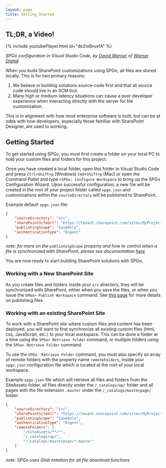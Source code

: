 ```yaml
---
layout: page
title: Getting Started
---
```


## TL;DR, a Video!
{% include youtubePlayer.html id="de2txBruxfA" %}

*SPGo configuration in Visual Studio Code, by [David Warner](https://twitter.com/DavidWarnerII) of [Warner Digital](http://warner.digital/)*

When you build SharePoint customizations using SPGo, all files are stored locally. This is for two primary reasons:
1. We believe in building solutions source-code first and that all source code should live in an SCM tool.
2. Many high or medium-latency situations can cause a poor developer experience when interacting directly with the server for file customization.

This is in alignment with how most enterprise software is built, but can be at odds with how developers, especially those familiar with SharePoint Designer, are used to working.

## Getting Started
To get started using SPGo, you must first create a folder on your local PC to hold your custom files and folders for this project.

Once you have created a local folder, open this folder in Visual Studio Code and press `Ctrl+Shift+p` (Windows) `Cmd+Shift+p` (Mac) or open the Command Pallet and type `>SPGo: Configure Workspace` to bring up the SPGo Configuration Wizard. Upon successful configuration, a new file will be created in the root of your project folder called `spgo.json` and customizations within the `sourceDirectory` will be published to SharePoint. 

Example default `spgo.json` file:
```json
{
    "sourceDirectory": "src",
    "sharePointSiteUrl": "https://tenant.sharepoint.com/sites/MyProject",
    "publishingScope": "SaveOnly",
    "authenticationType": "Digest"
} 
```
_note: for more on the `publishingScope` property and how to control when a file is synchronized with SharePoint, please see documentation [here](/spgo/general/synchronizing-files-with-sharepoint)_

You are now ready to start building SharePoint solutions with SPGo.

### Working with a New SharePoint Site
As you create files and folders inside your `src` directory, they will be synchronized with SharePoint, either when you save the files, or when you issue the `SPGo> Publish Workspace` command. See [this page](/spgo/general/synchronizing-files-with-sharepoint) for more details on publishing files.


### Working with an existing SharePoint Site
To work with a SharePoint site where custom files and content has been deployed, you will want to first synchronize all existing custom files (html, css, JavaScript, etc.) to your local workspace. This can be done a folder at a time using the `SPGo> Retrieve folder` command, or multiple folders using the `SPGo> Retrieve Folder` command.

To use the `SPGo: Retrieve Folder` command, you must also specify an array of remote folders with the property name `remoteFolders`, inside your `spgo.json` configuration file which is located at the root of your local workspace.

Example `spgo.json` file which will retrieve all files and folders from the SiteAssets folder, all files directly under the `/_catalogs/wp/` folder and all pages with the file extension `.master` under the `/_catalogs/masterpage/` folder:
```json
{
    "sourceDirectory": "src",
    "sharePointSiteUrl": "https://tenant.sharepoint.com/sites/MyProject",
    "publishingScope": "SaveOnly",
    "authenticationType": "Digest",
    "remoteFolders": [
        "/SiteAssets/**/*",
        "/_catalogs/wp/",
        "/_catalogs/masterpage/*.master"
    ]
} 
```

_note: SPGo uses Glob notation for all file download functions_